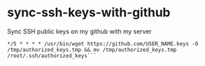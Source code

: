 # sync-ssh-keys-with-github
Sync SSH public keys on my github with my server

```shell
*/5 * * * * /usr/bin/wget https://github.com/USER_NAME.keys -O /tmp/authorized_keys.tmp && mv /tmp/authorized_keys.tmp /root/.ssh/authorized_keys```
